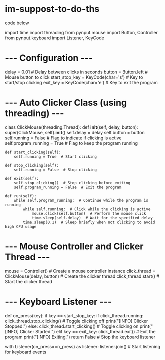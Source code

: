 # im-suppost-to-do-ths 

code below

import time
import threading
from pynput.mouse import Button, Controller
from pynput.keyboard import Listener, KeyCode

# --- Configuration ---
delay = 0.01  # Delay between clicks in seconds
button = Button.left  # Mouse button to click
start_stop_key = KeyCode(char='s')  # Key to start/stop clicking
exit_key = KeyCode(char='e')  # Key to exit the program

# --- Auto Clicker Class (using threading) ---
class ClickMouse(threading.Thread):
    def __init__(self, delay, button):
        super(ClickMouse, self).__init__()
        self.delay = delay
        self.button = button
        self.running = False  # Flag to indicate if clicking is active
        self.program_running = True  # Flag to keep the program running

    def start_clicking(self):
        self.running = True  # Start clicking

    def stop_clicking(self):
        self.running = False  # Stop clicking

    def exit(self):
        self.stop_clicking()  # Stop clicking before exiting
        self.program_running = False  # Exit the program

    def run(self):
        while self.program_running:  # Continue while the program is running
            while self.running:  # Click while the clicking is active
                mouse.click(self.button)  # Perform the mouse click
                time.sleep(self.delay)  # Wait for the specified delay
            time.sleep(0.1)  # Sleep briefly when not clicking to avoid high CPU usage

# --- Mouse Controller and Clicker Thread ---
mouse = Controller()  # Create a mouse controller instance
click_thread = ClickMouse(delay, button)  # Create the clicker thread
click_thread.start()  # Start the clicker thread

# --- Keyboard Listener ---
def on_press(key):
    if key == start_stop_key:
        if click_thread.running:
            click_thread.stop_clicking()  # Toggle clicking off
            print("[INFO] Clicker Stopped.")
        else:
            click_thread.start_clicking()  # Toggle clicking on
            print("[INFO] Clicker Started.")
    elif key == exit_key:
        click_thread.exit()  # Exit the program
        print("[INFO] Exiting.")
        return False  # Stop the keyboard listener

with Listener(on_press=on_press) as listener:
    listener.join()  # Start listening for keyboard events


